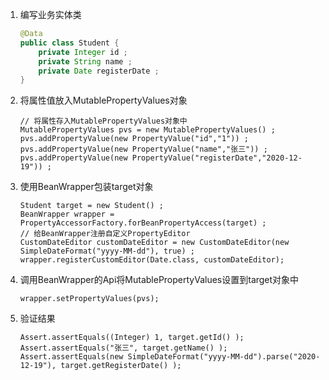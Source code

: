 1. 编写业务实体类
    ```java
    @Data
    public class Student {
        private Integer id ;
        private String name ;
        private Date registerDate ;
    }
    ```
2. 将属性值放入MutablePropertyValues对象
    ```text
    // 将属性存入MutablePropertyValues对象中
    MutablePropertyValues pvs = new MutablePropertyValues() ;
    pvs.addPropertyValue(new PropertyValue("id","1")) ;
    pvs.addPropertyValue(new PropertyValue("name","张三")) ;
    pvs.addPropertyValue(new PropertyValue("registerDate","2020-12-19")) ;
    ```
3. 使用BeanWrapper包装target对象
    ```text
    Student target = new Student() ;
    BeanWrapper wrapper = PropertyAccessorFactory.forBeanPropertyAccess(target) ;
    // 给BeanWrapper注册自定义PropertyEditor
    CustomDateEditor customDateEditor = new CustomDateEditor(new SimpleDateFormat("yyyy-MM-dd"), true) ;
    wrapper.registerCustomEditor(Date.class, customDateEditor);
    ```
4. 调用BeanWrapper的Api将MutablePropertyValues设置到target对象中
    ```text
    wrapper.setPropertyValues(pvs);
    ```
5. 验证结果
    ```text
    Assert.assertEquals((Integer) 1, target.getId() );
    Assert.assertEquals("张三", target.getName() );
    Assert.assertEquals(new SimpleDateFormat("yyyy-MM-dd").parse("2020-12-19"), target.getRegisterDate() );
    ```